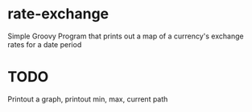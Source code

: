 # rate-exchange


Simple Groovy Program that prints out a map of a currency's exchange rates for a date period


# TODO

Printout a graph, printout min, max, current path
